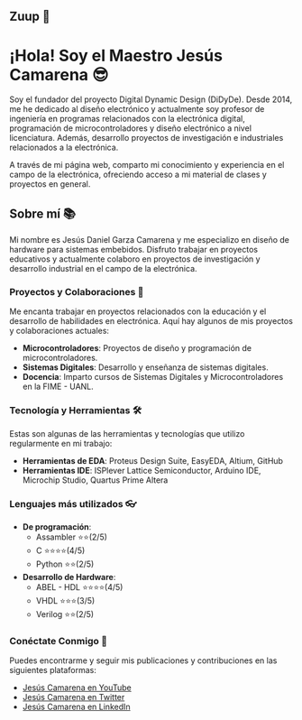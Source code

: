 ## Zuup 👋
# ¡Hola! Soy el Maestro Jesús Camarena  :sunglasses:

Soy el fundador del proyecto Digital Dynamic Design (DiDyDe). Desde 2014, me he dedicado al diseño electrónico y actualmente soy profesor de ingeniería en programas relacionados con la electrónica digital, programación de microcontroladores y diseño electrónico a nivel licenciatura. Además, desarrollo proyectos de investigación e industriales relacionados a la electrónica.

A través de mi página web, comparto mi conocimiento y experiencia en el campo de la electrónica, ofreciendo acceso a mi material de clases y proyectos en general.

## Sobre mí 📚

Mi nombre es Jesús Daniel Garza Camarena y me especializo en diseño de hardware para sistemas embebidos. Disfruto trabajar en proyectos educativos y actualmente colaboro en proyectos de investigación y desarrollo industrial en el campo de la electrónica.

### Proyectos y Colaboraciones 🤝

Me encanta trabajar en proyectos relacionados con la educación y el desarrollo de habilidades en electrónica. Aquí hay algunos de mis proyectos y colaboraciones actuales:

- **Microcontroladores**: Proyectos de diseño y programación de microcontroladores.
- **Sistemas Digitales**: Desarrollo y enseñanza de sistemas digitales.
- **Docencia**: Imparto cursos de Sistemas Digitales y Microcontroladores en la FIME - UANL.

### Tecnología y Herramientas 🛠️

Estas son algunas de las herramientas y tecnologías que utilizo regularmente en mi trabajo:

- **Herramientas de EDA**: Proteus Design Suite, EasyEDA, Altium, GitHub
- **Herramientas IDE**: ISPlever Lattice Semiconductor, Arduino IDE, Microchip Studio, Quartus Prime Altera

### Lenguajes más utilizados 👓
- **De programación**: 
  - Assambler ⭐⭐(2/5)
  - C         ⭐⭐⭐⭐(4/5)
  - Python    ⭐⭐(2/5)
- **Desarrollo de Hardware**:
  - ABEL - HDL ⭐⭐⭐⭐(4/5)
  - VHDL       ⭐⭐⭐(3/5)
  - Verilog    ⭐⭐(2/5)

<!--### Comunidad y Contribuciones 🌐

Soy un contribuyente constante en la comunidad de desarrollo de sistemas embebidos y electrónica. Aquí hay algunas de las organizaciones y proyectos con los que colaboro:-->


### Conéctate Conmigo 📱

Puedes encontrarme y seguir mis publicaciones y contribuciones en las siguientes plataformas:

- [Jesús Camarena en YouTube](#)
- [Jesús Camarena en Twitter](#)
- [Jesús Camarena en LinkedIn](#)



<!--### Artículos y Publicaciones 📝

Estos son algunos de mis artículos publicados, donde comparto ideas, resúmenes y hallazgos de mi trabajo reciente en desarrollo electrónico:

- **Artículos generales**
  - Fundamentos
  - Texto, Fuentes
  - Rompecabezas de Codificación

### Agradecimientos 🙏


### Apoya mi Trabajo 💖

Si deseas apoyar mi trabajo y mis artículos, puedes hacerlo a través de las siguientes plataformas:-->





<!--
**JesusCamarena/JesusCamarena** is a ✨ _special_ ✨ repository because its `README.md` (this file) appears on your GitHub profile.

Here are some ideas to get you started:

- 🔭 I’m currently working on ...
- 🌱 I’m currently learning ...
- 👯 I’m looking to collaborate on ...
- 🤔 I’m looking for help with ...
- 💬 Ask me about ...
- 📫 How to reach me: ...
- 😄 Pronouns: ...
- ⚡ Fun fact: ...
-->
